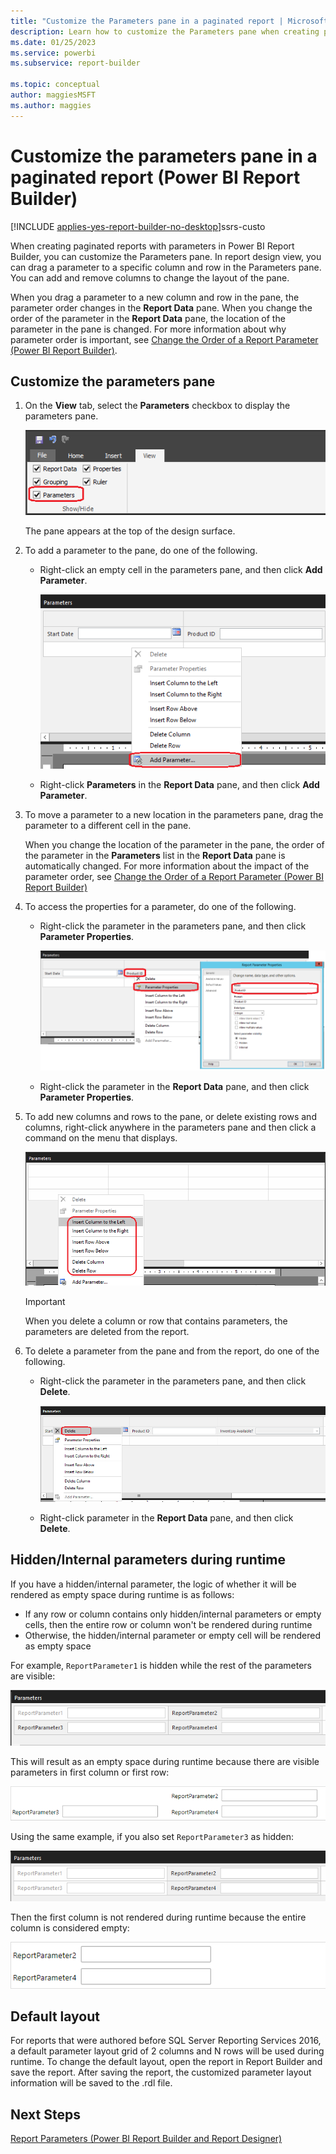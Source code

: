 ```yaml
---
title: "Customize the Parameters pane in a paginated report | Microsoft Docs"
description: Learn how to customize the Parameters pane when creating paginated reports with parameters in Power BI Report Builder.
ms.date: 01/25/2023
ms.service: powerbi
ms.subservice: report-builder

ms.topic: conceptual
author: maggiesMSFT
ms.author: maggies
---
```

# Customize the parameters pane in a paginated report (Power BI Report Builder)

[!INCLUDE [applies-yes-report-builder-no-desktop](../../includes/applies-yes-report-builder-no-desktop.md)]ssrs-custo

  When creating paginated reports with parameters in Power BI Report Builder, you can customize the Parameters pane. In report design view, you can drag a parameter to a specific column and row in the Parameters pane. You can add and remove columns to change the layout of the pane.

 When you drag a parameter to a new column and row in the pane, the parameter order changes in the **Report Data** pane. When you change the order of the parameter in the **Report Data** pane, the location of the parameter in the pane is changed. For more information about why parameter order is important, see [Change the Order of a Report Parameter &#40;Power BI Report Builder&#41;](/sql/reporting-services/report-design/change-the-order-of-a-report-parameter-report-builder-and-ssrs).

## Customize the parameters pane

1.  On the **View** tab, select the **Parameters** checkbox to display the parameters pane.

     ![Screenshot showing Access parameters pane from View tab.](media/customize-parameters-pane-report-builder/report-builder-custom-parameter-access-parameter-pane-design-mode.png "Access parameters pane from View tab")

     The pane appears at the top of the design surface.

2.  To add a parameter to the pane, do one of the following.

    -   Right-click an empty cell in the parameters pane, and then click **Add Parameter**.

         ![Screenshot showing Add new parameter from parameters pane.](media/customize-parameters-pane-report-builder/report-builder-customize-parameter-add-new-parameter.png "Add new parameter from parameters pane")

    -   Right-click **Parameters** in the **Report Data** pane, and then click **Add Parameter**.

3.  To move a parameter to a new location in the parameters pane, drag the parameter to a different cell in the pane.

     When you change the location of the parameter in the pane, the order of the parameter in the **Parameters** list in the **Report Data** pane is automatically changed. For more information about the impact of the parameter order, see [Change the Order of a Report Parameter &#40;Power BI Report Builder&#41;](/sql/reporting-services/report-design/change-the-order-of-a-report-parameter-report-builder-and-ssrs)

4.  To access the properties for a parameter, do one of the following.

    -   Right-click the parameter in the parameters pane, and then click **Parameter Properties**.

         ![Screenshot showing Access parameter properties from the parameters pane.](media/customize-parameters-pane-report-builder/report-builder-customize-parameter-access-parameter-properties-composite.png "Access parameter properties from the parameters pane")

    -   Right-click the parameter in the **Report Data** pane, and then click **Parameter Properties**.

5.  To add new columns and rows to the pane, or delete existing rows and columns, right-click anywhere in the parameters pane and then click a command on the menu that displays.

     ![Screenshot showing Add columns and rows to the parameters pane.](media/customize-parameters-pane-report-builder/report-builder-custom-parameter-add-columns-rows.png "Add columns and rows to the parameters pane")

    > [!IMPORTANT]
    >  When you delete a column or row that contains parameters, the parameters are deleted from the report.

6.  To delete a parameter from the pane and from the report, do one of the following.

    -   Right-click the parameter in the parameters pane, and then click  **Delete**.

         ![Screenshot showing Delete parameters from the parameters pane.](media/customize-parameters-pane-report-builder/report-builder-custom-parameter-delete-parameter.png "Delete parameters from the parameters pane")

    -   Right-click parameter in the **Report Data** pane, and then click **Delete**.

## Hidden/Internal parameters during runtime
If you have a hidden/internal parameter, the logic of whether it will be rendered as empty space during runtime is as follows:

   - If any row or column contains only hidden/internal parameters or empty cells, then the entire row or column won't be rendered during runtime
   - Otherwise, the hidden/internal parameter or empty cell will be rendered as empty space

For example, `ReportParameter1` is hidden while the rest of the parameters are visible:

![Screenshot showing Hidden Parameter Example 1.](media/customize-parameters-pane-report-builder/report-builder-one-hidden-parameter.png "One hidden parameter in layout grid")

This will result as an empty space during runtime because there are visible parameters in first column or first row:

![Screenshot showing Hidden Parameter Example 1 - runtime.](media/customize-parameters-pane-report-builder/report-builder-one-hidden-parameter-server.png "One hidden parameter in layout grid result in empty space in runtime")

Using the same example, if you also set `ReportParameter3` as hidden:

![Screenshot showing Hidden Parameter Example 2.](media/customize-parameters-pane-report-builder/report-builder-two-hidden-parameters.png "Two hidden parameter in same column")

Then the first column is not rendered during runtime because the entire column is considered empty:

![Screenshot showing Hidden Parameter Example 2 - runtime.](media/customize-parameters-pane-report-builder/report-builder-two-hidden-parameters-server.png "Two hidden parameter in same column in runtime")

## Default layout
For reports that were authored before SQL Server Reporting Services 2016, a default parameter layout grid of 2 columns and N rows will be used during runtime. To change the default layout, open the report in Report Builder and save the report. After saving the report, the customized parameter layout information will be saved to the .rdl file.


## Next Steps
 [Report Parameters &#40;Power BI Report Builder and Report Designer&#41;](/sql/reporting-services/report-design/report-parameters-report-builder-and-report-designer)


